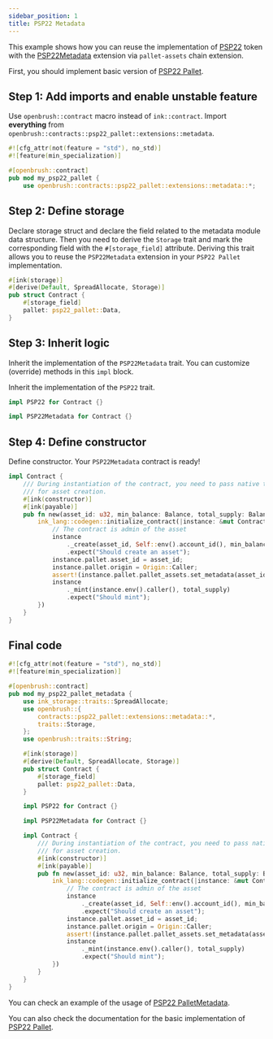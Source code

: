 ```yaml
---
sidebar_position: 1
title: PSP22 Metadata
---
```


This example shows how you can reuse the implementation of [PSP22](https://github.com/Supercolony-net/openbrush-contracts/tree/main/contracts/src/token/psp22_pallet) token with the [PSP22Metadata](https://github.com/Supercolony-net/openbrush-contracts/tree/main/contracts/src/token/psp22_pallet/extensions/metadata.rs) extension via `pallet-assets` chain extension.

First, you should implement basic version of [PSP22 Pallet](/smart-contracts/PSP22-Pallet).

## Step 1: Add imports and enable unstable feature

Use `openbrush::contract` macro instead of `ink::contract`. Import **everything** from `openbrush::contracts::psp22_pallet::extensions::metadata`.

```rust
#![cfg_attr(not(feature = "std"), no_std)]
#![feature(min_specialization)]

#[openbrush::contract]
pub mod my_psp22_pallet {
    use openbrush::contracts::psp22_pallet::extensions::metadata::*;
```

## Step 2: Define storage

Declare storage struct and declare the field related to the metadata module data structure.
Then you need to derive the `Storage` trait and mark the corresponding field with
the `#[storage_field]` attribute. Deriving this trait allows you to reuse the
`PSP22Metadata` extension in your `PSP22 Pallet` implementation.

```rust
#[ink(storage)]
#[derive(Default, SpreadAllocate, Storage)]
pub struct Contract {
    #[storage_field]
    pallet: psp22_pallet::Data,
}
```

## Step 3: Inherit logic

Inherit the implementation of the `PSP22Metadata` trait. You can customize (override)
methods in this `impl` block.

Inherit the implementation of the `PSP22` trait.

```rust
impl PSP22 for Contract {}

impl PSP22Metadata for Contract {}
```

## Step 4: Define constructor

Define constructor. Your `PSP22Metadata` contract is ready!

```rust
impl Contract {
    /// During instantiation of the contract, you need to pass native tokens as a deposit
    /// for asset creation.
    #[ink(constructor)]
    #[ink(payable)]
    pub fn new(asset_id: u32, min_balance: Balance, total_supply: Balance, name: String, symbol: String, decimal: u8) -> Self {
        ink_lang::codegen::initialize_contract(|instance: &mut Contract| {
            // The contract is admin of the asset
            instance
                ._create(asset_id, Self::env().account_id(), min_balance)
                .expect("Should create an asset");
            instance.pallet.asset_id = asset_id;
            instance.pallet.origin = Origin::Caller;
            assert!(instance.pallet.pallet_assets.set_metadata(asset_id, name, symbol, decimal).is_ok());
            instance
                ._mint(instance.env().caller(), total_supply)
                .expect("Should mint");
        })
    }
}
```

## Final code

```rust
#![cfg_attr(not(feature = "std"), no_std)]
#![feature(min_specialization)]

#[openbrush::contract]
pub mod my_psp22_pallet_metadata {
    use ink_storage::traits::SpreadAllocate;
    use openbrush::{
        contracts::psp22_pallet::extensions::metadata::*,
        traits::Storage,
    };
    use openbrush::traits::String;

    #[ink(storage)]
    #[derive(Default, SpreadAllocate, Storage)]
    pub struct Contract {
        #[storage_field]
        pallet: psp22_pallet::Data,
    }

    impl PSP22 for Contract {}

    impl PSP22Metadata for Contract {}

    impl Contract {
        /// During instantiation of the contract, you need to pass native tokens as a deposit
        /// for asset creation.
        #[ink(constructor)]
        #[ink(payable)]
        pub fn new(asset_id: u32, min_balance: Balance, total_supply: Balance, name: String, symbol: String, decimal: u8) -> Self {
            ink_lang::codegen::initialize_contract(|instance: &mut Contract| {
                // The contract is admin of the asset
                instance
                    ._create(asset_id, Self::env().account_id(), min_balance)
                    .expect("Should create an asset");
                instance.pallet.asset_id = asset_id;
                instance.pallet.origin = Origin::Caller;
                assert!(instance.pallet.pallet_assets.set_metadata(asset_id, name, symbol, decimal).is_ok());
                instance
                    ._mint(instance.env().caller(), total_supply)
                    .expect("Should mint");
            })
        }
    }
}
```

You can check an example of the usage of [PSP22 PalletMetadata](https://github.com/Supercolony-net/openbrush-contracts/tree/main/examples/psp22_pallet_extensions/metadata).

You can also check the documentation for the basic implementation of [PSP22 Pallet](/smart-contracts/PSP22-Pallet).
